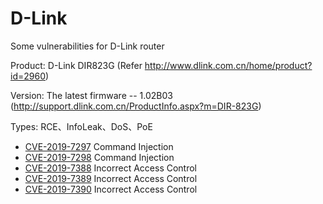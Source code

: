 # D-Link

Some vulnerabilities for D-Link router

Product: D-Link DIR823G  (Refer http://www.dlink.com.cn/home/product?id=2960)

Version: The latest firmware -- 1.02B03 (http://support.dlink.com.cn/ProductInfo.aspx?m=DIR-823G)

Types: RCE、InfoLeak、DoS、PoE

* [CVE-2019-7297](./Vul_1.md) Command Injection
* [CVE-2019-7298](./Vul_2.md) Command Injection
* [CVE-2019-7388](./Vul_3.md) Incorrect Access Control
* [CVE-2019-7389](./Vul_4.md) Incorrect Access Control
* [CVE-2019-7390](./Vul_5.md) Incorrect Access Control
